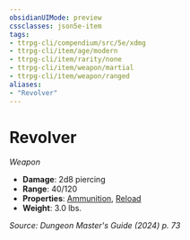 ```yaml
---
obsidianUIMode: preview
cssclasses: json5e-item
tags:
- ttrpg-cli/compendium/src/5e/xdmg
- ttrpg-cli/item/age/modern
- ttrpg-cli/item/rarity/none
- ttrpg-cli/item/weapon/martial
- ttrpg-cli/item/weapon/ranged
aliases: 
- "Revolver"
---
```

# Revolver
*Weapon*  


- **Damage**: 2d8 piercing
- **Range**: 40/120
- **Properties**: [Ammunition](2-Mechanics/CLI/rules/item-properties.md#Ammunition), [Reload](2-Mechanics/CLI/rules/item-properties.md#Reload)
- **Weight**: 3.0 lbs.

*Source: Dungeon Master's Guide (2024) p. 73*